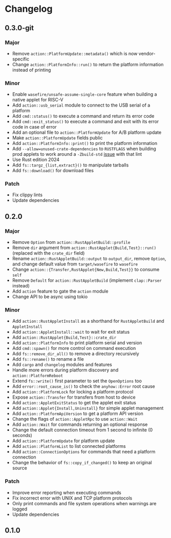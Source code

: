 # Changelog

## 0.3.0-git

### Major

- Remove `action::PlatformUpdate::metadata()` which is now vendor-specific
- Change `action::PlatformInfo::run()` to return the platform information instead of printing

### Minor

- Enable `wasefire/unsafe-assume-single-core` feature when building a native applet for RISC-V
- Add `action::usb_serial` module to connect to the USB serial of a platform
- Add `cmd::status()` to execute a command and return its error code
- Add `cmd::exit_status()` to execute a command and exit with its error code in case of error
- Add an optional file to `action::PlatformUpdate` for A/B platform update
- Make `action::PlatformUpdate` fields public
- Add `action::PlatformInfo::print()` to print the platform information
- Add `--allow=unused-crate-dependencies` to `RUSTFLAGS` when building prod applets to work around a
  `-Zbuild-std` [issue](https://github.com/rust-lang/rust/issues/122105) with that lint
- Use Rust edition 2024
- Add `fs::targz_{list,extract}()` to manipulate tarballs
- Add `fs::download()` for download files

### Patch

- Fix clippy lints
- Update dependencies

## 0.2.0

### Major

- Remove `Option` from `action::RustAppletBuild::profile`
- Remove `dir` argument from `action::RustApplet{Build,Test}::run()` (replaced with the `crate_dir`
  field)
- Rename `action::RustAppletBuild::output` to `output_dir`, remove `Option`, and change default
  value from `target/wasefire` to `wasefire`
- Change `action::{Transfer,RustApplet{New,Build,Test}}` to consume `self`
- Remove `Default` for `action::RustAppletBuild` (implement `clap::Parser` instead)
- Add `action` feature to gate the `action` module
- Change API to be async using tokio

### Minor

- Add `action::RustAppletInstall` as a shorthand for `RustAppletBuild` and `AppletInstall`
- Add `action::AppletInstall::wait` to wait for exit status
- Add `action::RustApplet{Build,Test}::crate_dir`
- Add `action::PlatformInfo` to print platform serial and version
- Add `cmd::spawn()` for more control on command execution
- Add `fs::remove_dir_all()` to remove a directory recursively
- Add `fs::rename()` to rename a file
- Add `cargo` and `changelog` modules and features
- Handle more errors during platform discovery and `action::PlatformReboot`
- Extend `fs::write()` first parameter to set the `OpenOptions` too
- Add `error::root_cause_is()` to check the `anyhow::Error` root cause
- Add `action::PlatformLock` for locking a platform protocol
- Expose `action::Transfer` for transfers from host to device
- Add `action::AppletExitStatus` to get the applet exit status
- Add `action::Applet{Install,Uninstall}` for simple applet management
- Add `action::PlatformApiVersion` to get a platform API version
- Change the flags of `action::AppletRpc` to use `action::Wait`
- Add `action::Wait` for commands returning an optional response
- Change the default connection timeout from 1 second to infinite (0 seconds)
- Add `action::PlatformUpdate` for platform update
- Add `action::PlatformList` to list connected platforms
- Add `action::ConnectionOptions` for commands that need a platform connection
- Change the behavior of `fs::copy_if_changed()` to keep an original source

### Patch

- Improve error reporting when executing commands
- Fix incorrect error with UNIX and TCP platform protocols
- Only print commands and file system operations when warnings are logged
- Update dependencies

## 0.1.0

<!-- Increment to skip CHANGELOG.md test: 9 -->
